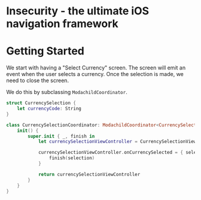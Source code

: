 # Insecurity - the ultimate iOS navigation framework

# Getting Started

We start with having a "Select Currency" screen.
The screen will emit an event when the user selects a currency.
Once the selection is made, we need to close the screen.

We do this by subclassing `ModachildCoordinator`.

```swift
struct CurrencySelection {
    let currencyCode: String
}

class CurrencySelectionCoordinator: ModachildCoordinator<CurrencySelection> {
    init() {
        super.init { _, finish in
            let currencySelectionViewController = CurrencySelectionViewController()

            currencySelectionViewController.onCurrencySelected = { selection in
                finish(selection)
            }

            return currencySelectionViewController
        }
    }
}
```